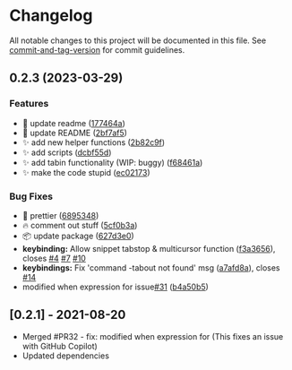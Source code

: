 # Changelog

All notable changes to this project will be documented in this file. See [commit-and-tag-version](https://github.com/absolute-version/commit-and-tag-version) for commit guidelines.

## 0.2.3 (2023-03-29)


### Features

* :memo: update readme ([177464a](https://github.com/henrikvilhelmberglund/tabout/commit/177464a38990e1e1e73039fec49424d1ddc7be48))
* :memo: update README ([2bf7af5](https://github.com/henrikvilhelmberglund/tabout/commit/2bf7af55f34128111ce9b3afcc9e4b6bc4d49ba8))
* :sparkles: add new helper functions ([2b82c9f](https://github.com/henrikvilhelmberglund/tabout/commit/2b82c9f86e545a4779428d7ec0a7c40df676ef2b))
* :sparkles: add scripts ([dcbf55d](https://github.com/henrikvilhelmberglund/tabout/commit/dcbf55dad7decd47e0e24051030a16ec68e49cda))
* :sparkles: add tabin functionality (WIP: buggy) ([f68461a](https://github.com/henrikvilhelmberglund/tabout/commit/f68461a329402379ad5ae7f0403223de30f3061b))
* :sparkles: make the code stupid ([ec02173](https://github.com/henrikvilhelmberglund/tabout/commit/ec02173d9e4a658b4fe251732152e9a391025970))


### Bug Fixes

* :art: prettier ([6895348](https://github.com/henrikvilhelmberglund/tabout/commit/689534844a130cfc7f81cd73d617b60f8301fbde))
* :fire: comment out stuff ([5cf0b3a](https://github.com/henrikvilhelmberglund/tabout/commit/5cf0b3a2c958fb99670a1f641513016298c184ef))
* :package: update package ([627d3e0](https://github.com/henrikvilhelmberglund/tabout/commit/627d3e075d54018b00e20633823ceaaef3a6be0e))
* **keybinding:** Allow snippet tabstop & multicursor function ([f3a3656](https://github.com/henrikvilhelmberglund/tabout/commit/f3a3656f06af8bff2748f746c7c078f567e1dcee)), closes [#4](https://github.com/henrikvilhelmberglund/tabout/issues/4) [#7](https://github.com/henrikvilhelmberglund/tabout/issues/7) [#10](https://github.com/henrikvilhelmberglund/tabout/issues/10)
* **keybindings:** Fix 'command -tabout not found' msg ([a7afd8a](https://github.com/henrikvilhelmberglund/tabout/commit/a7afd8afc604e84f58900c5353b60fb6f9aed651)), closes [#14](https://github.com/henrikvilhelmberglund/tabout/issues/14)
* modified when expression for issue[#31](https://github.com/henrikvilhelmberglund/tabout/issues/31) ([b4a50b5](https://github.com/henrikvilhelmberglund/tabout/commit/b4a50b5b8adfb78c8d5dcd18ecce5291f02a8627))

## [0.2.1] - 2021-08-20

- Merged #PR32 - fix: modified when expression for
  (This fixes an issue with GitHub Copilot)
- Updated dependencies